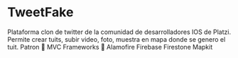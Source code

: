 # TweetFake
Plataforma clon de twitter de la comunidad de desarrolladores IOS de Platzi.
Permite crear tuits, subir video, foto, muestra en mapa donde se genero el tuit.
Patron 🔗
MVC
Frameworks 🧩
Alamofire 
Firebase 
Firestone
Mapkit 
